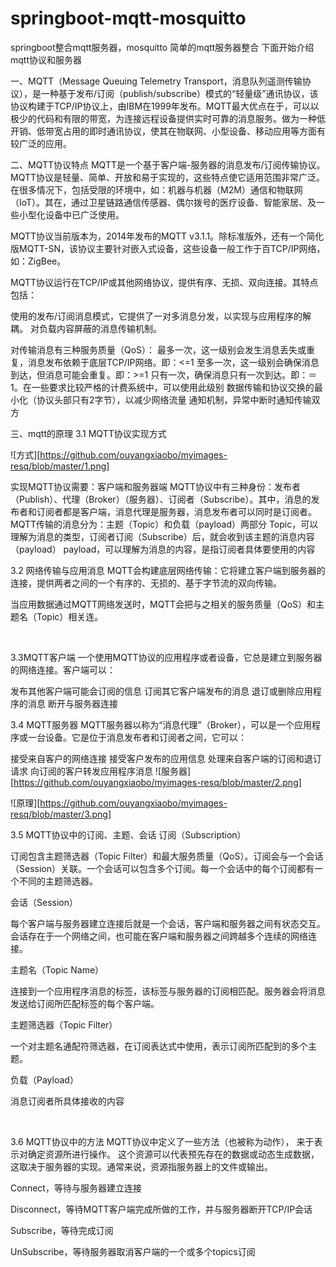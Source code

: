 # springboot-mqtt-mosquitto
springboot整合mqtt服务器，mosquitto
简单的mqtt服务器整合
下面开始介绍mqtt协议和服务器

一、MQTT（Message Queuing Telemetry Transport，消息队列遥测传输协议），是一种基于发布/订阅（publish/subscribe）模式的“轻量级”通讯协议，该协议构建于TCP/IP协议上，由IBM在1999年发布。MQTT最大优点在于，可以以极少的代码和有限的带宽，为连接远程设备提供实时可靠的消息服务。做为一种低开销、低带宽占用的即时通讯协议，使其在物联网、小型设备、移动应用等方面有较广泛的应用。


二、MQTT协议特点
MQTT是一个基于客户端-服务器的消息发布/订阅传输协议。MQTT协议是轻量、简单、开放和易于实现的，这些特点使它适用范围非常广泛。在很多情况下，包括受限的环境中，如：机器与机器（M2M）通信和物联网（IoT）。其在，通过卫星链路通信传感器、偶尔拨号的医疗设备、智能家居、及一些小型化设备中已广泛使用。

MQTT协议当前版本为，2014年发布的MQTT v3.1.1。除标准版外，还有一个简化版MQTT-SN，该协议主要针对嵌入式设备，这些设备一般工作于百TCP/IP网络，如：ZigBee。

MQTT协议运行在TCP/IP或其他网络协议，提供有序、无损、双向连接。其特点包括：

使用的发布/订阅消息模式，它提供了一对多消息分发，以实现与应用程序的解耦。
对负载内容屏蔽的消息传输机制。

对传输消息有三种服务质量（QoS）：
最多一次，这一级别会发生消息丢失或重复，消息发布依赖于底层TCP/IP网络。即：<=1
至多一次，这一级别会确保消息到达，但消息可能会重复。即：>=1
只有一次，确保消息只有一次到达。即：＝1。在一些要求比较严格的计费系统中，可以使用此级别
数据传输和协议交换的最小化（协议头部只有2字节），以减少网络流量
通知机制，异常中断时通知传输双方

三、mqtt的原理
3.1 MQTT协议实现方式

![方式][https://github.com/ouyangxiaobo/myimages-resq/blob/master/1.png]

实现MQTT协议需要：客户端和服务器端
MQTT协议中有三种身份：发布者（Publish）、代理（Broker）（服务器）、订阅者（Subscribe）。其中，消息的发布者和订阅者都是客户端，消息代理是服务器，消息发布者可以同时是订阅者。
MQTT传输的消息分为：主题（Topic）和负载（payload）两部分
Topic，可以理解为消息的类型，订阅者订阅（Subscribe）后，就会收到该主题的消息内容（payload）
payload，可以理解为消息的内容，是指订阅者具体要使用的内容
 

3.2 网络传输与应用消息
MQTT会构建底层网络传输：它将建立客户端到服务器的连接，提供两者之间的一个有序的、无损的、基于字节流的双向传输。

当应用数据通过MQTT网络发送时，MQTT会把与之相关的服务质量（QoS）和主题名（Topic）相关连。

 

3.3MQTT客户端
一个使用MQTT协议的应用程序或者设备，它总是建立到服务器的网络连接。客户端可以：

发布其他客户端可能会订阅的信息
订阅其它客户端发布的消息
退订或删除应用程序的消息
断开与服务器连接
 

3.4 MQTT服务器
MQTT服务器以称为“消息代理”（Broker），可以是一个应用程序或一台设备。它是位于消息发布者和订阅者之间，它可以：

接受来自客户的网络连接
接受客户发布的应用信息
处理来自客户端的订阅和退订请求
向订阅的客户转发应用程序消息
![服务器][https://github.com/ouyangxiaobo/myimages-resq/blob/master/2.png]
 
![原理][https://github.com/ouyangxiaobo/myimages-resq/blob/master/3.png]


3.5 MQTT协议中的订阅、主题、会话
订阅（Subscription）

订阅包含主题筛选器（Topic Filter）和最大服务质量（QoS）。订阅会与一个会话（Session）关联。一个会话可以包含多个订阅。每一个会话中的每个订阅都有一个不同的主题筛选器。

会话（Session）

每个客户端与服务器建立连接后就是一个会话，客户端和服务器之间有状态交互。会话存在于一个网络之间，也可能在客户端和服务器之间跨越多个连续的网络连接。

主题名（Topic Name）

连接到一个应用程序消息的标签，该标签与服务器的订阅相匹配。服务器会将消息发送给订阅所匹配标签的每个客户端。

主题筛选器（Topic Filter）

一个对主题名通配符筛选器，在订阅表达式中使用，表示订阅所匹配到的多个主题。

负载（Payload）

消息订阅者所具体接收的内容

 

3.6 MQTT协议中的方法
MQTT协议中定义了一些方法（也被称为动作）， 来于表示对确定资源所进行操作。 这个资源可以代表预先存在的数据或动态生成数据，这取决于服务器的实现。通常来说，资源指服务器上的文件或输出。

Connect，等待与服务器建立连接

Disconnect，等待MQTT客户端完成所做的工作，并与服务器断开TCP/IP会话

Subscribe，等待完成订阅

UnSubscribe，等待服务器取消客户端的一个或多个topics订阅


